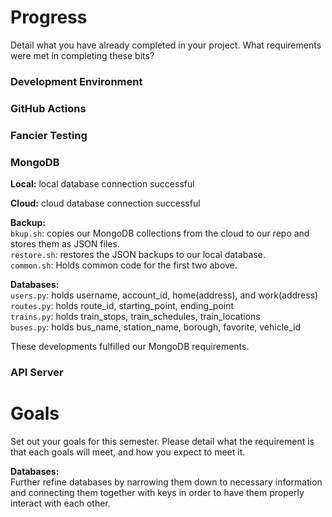 # Progress

Detail what you have already completed in your project. What requirements were met in completing these bits?

### Development Environment

### GitHub Actions

### Fancier Testing

### MongoDB

**Local:** local database connection successful <br>

**Cloud:** cloud database connection successful <br>

**Backup:** <br>
`bkup.sh`: copies our MongoDB collections from the cloud to our repo and stores them as JSON files. <br>
`restore.sh`: restores the JSON backups to our local database. <br>
`common.sh`: Holds common code for the first two above. <br>

**Databases:** <br>
`users.py`: holds username, account_id, home(address), and work(address) <br>
`routes.py`: holds route_id, starting_point, ending_point <br>
`trains.py`: holds train_stops, train_schedules, train_locations <br>
`buses.py`: holds bus_name, station_name, borough, favorite, vehicle_id <br>

These developments fulfilled our MongoDB requirements.

### API Server

# Goals

Set out your goals for this semester. Please detail what the requirement is that each goals will meet, and how you expect to meet it.

**Databases:** <br>
Further refine databases by narrowing them down to necessary information and connecting them together with keys in order to have them properly interact with each other.
